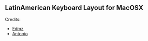 LatinAmerican Keyboard Layout for MacOSX
----------

Credits:

* [Edmz](http://edmz.org)
* [Antonio](http://bajatedeesanube.blogspot.com)
